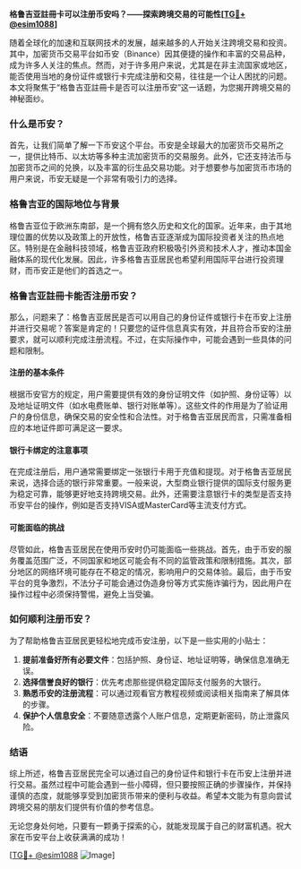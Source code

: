**格鲁吉亚註冊卡可以注册币安吗？——探索跨境交易的可能性[[TG💪+ @esim1088](https://t.me/s/esim1088)]**

随着全球化的加速和互联网技术的发展，越来越多的人开始关注跨境交易和投资。其中，加密货币交易平台如币安（Binance）因其便捷的操作和丰富的交易品种，成为许多人关注的焦点。然而，对于许多用户来说，尤其是在非主流国家或地区，能否使用当地的身份证件或银行卡完成注册和交易，往往是一个让人困扰的问题。本文将聚焦于“格鲁吉亚註冊卡是否可以注册币安”这一话题，为您揭开跨境交易的神秘面纱。

### 什么是币安？

首先，让我们简单了解一下币安这个平台。币安是全球最大的加密货币交易所之一，提供比特币、以太坊等多种主流加密货币的交易服务。此外，它还支持法币与加密货币之间的兑换，以及丰富的衍生品交易功能。对于想要参与加密货币市场的用户来说，币安无疑是一个非常有吸引力的选择。

### 格鲁吉亚的国际地位与背景

格鲁吉亚位于欧洲东南部，是一个拥有悠久历史和文化的国家。近年来，由于其地理位置的优势以及政策上的开放性，格鲁吉亚逐渐成为国际投资者关注的热点地区。特别是在金融科技领域，格鲁吉亚政府积极吸引外资和技术人才，推动本国金融体系的现代化发展。因此，许多格鲁吉亚居民也希望利用国际平台进行投资理财，而币安正是他们的首选之一。

### 格鲁吉亚註冊卡能否注册币安？

那么，问题来了：格鲁吉亚居民是否可以用自己的身份证件或银行卡在币安上注册并进行交易呢？答案是肯定的！只要您的证件信息真实有效，并且符合币安的注册要求，就可以顺利完成注册流程。不过，在实际操作中，可能会遇到一些具体的问题和限制。

#### 注册的基本条件

根据币安官方的规定，用户需要提供有效的身份证明文件（如护照、身份证等）以及地址证明文件（如水电费账单、银行对账单等）。这些文件的作用是为了验证用户的身份信息，确保交易的安全性和合法性。对于格鲁吉亚居民而言，只需准备相应的本地证件即可满足这一要求。

#### 银行卡绑定的注意事项

在完成注册后，用户通常需要绑定一张银行卡用于充值和提现。对于格鲁吉亚居民来说，选择合适的银行非常重要。一般来说，大型商业银行提供的国际支付服务更为稳定可靠，能够更好地支持跨境交易。此外，还需要注意银行卡的类型是否支持币安平台的操作，例如是否支持VISA或MasterCard等主流支付方式。

#### 可能面临的挑战

尽管如此，格鲁吉亚居民在使用币安时仍可能面临一些挑战。首先，由于币安的服务覆盖范围广泛，不同国家和地区可能会有不同的监管政策和限制措施。其次，部分地区的网络环境可能存在不稳定的情况，影响用户的交易体验。最后，由于币安平台的竞争激烈，不法分子可能会通过伪造身份等方式实施诈骗行为，因此用户在操作过程中必须保持警惕，避免上当受骗。

### 如何顺利注册币安？

为了帮助格鲁吉亚居民更轻松地完成币安注册，以下是一些实用的小贴士：

1. **提前准备好所有必要文件**：包括护照、身份证、地址证明等，确保信息准确无误。
2. **选择信誉良好的银行**：优先考虑那些提供稳定国际支付服务的大银行。
3. **熟悉币安的注册流程**：可以通过观看官方教程视频或阅读相关指南来了解具体的步骤。
4. **保护个人信息安全**：不要随意透露个人账户信息，定期更新密码，防止泄露风险。

### 结语

综上所述，格鲁吉亚居民完全可以通过自己的身份证件和银行卡在币安上注册并进行交易。虽然过程中可能会遇到一些小障碍，但只要按照正确的步骤操作，并保持谨慎的态度，就能够享受到加密货币带来的便利与收益。希望本文能为有意向尝试跨境交易的朋友们提供有价值的参考信息。

无论您身处何地，只要有一颗勇于探索的心，就能发现属于自己的财富机遇。祝大家在币安平台上收获满满的成功！

[[TG💪+ @esim1088](https://t.me/s/esim1088) ![Image](https://i.postimg.cc/4NQfJmqS/Snipaste-2025-05-13-00-14-12.png)]